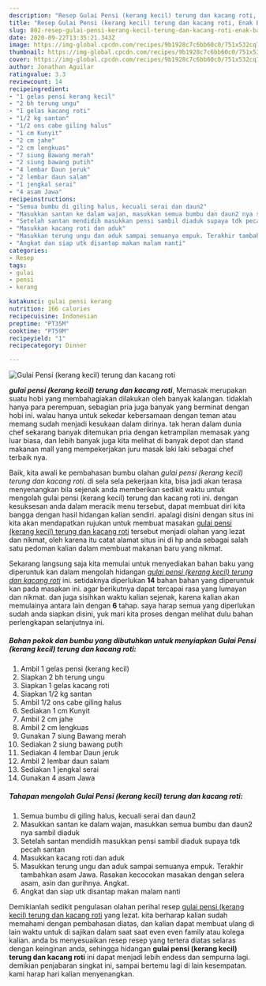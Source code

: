 ```yaml
---
description: "Resep Gulai Pensi (kerang kecil) terung dan kacang roti, Enak Banget"
title: "Resep Gulai Pensi (kerang kecil) terung dan kacang roti, Enak Banget"
slug: 802-resep-gulai-pensi-kerang-kecil-terung-dan-kacang-roti-enak-banget
date: 2020-09-22T13:35:21.343Z
image: https://img-global.cpcdn.com/recipes/9b1928c7c6bb60c0/751x532cq70/gulai-pensi-kerang-kecil-terung-dan-kacang-roti-foto-resep-utama.jpg
thumbnail: https://img-global.cpcdn.com/recipes/9b1928c7c6bb60c0/751x532cq70/gulai-pensi-kerang-kecil-terung-dan-kacang-roti-foto-resep-utama.jpg
cover: https://img-global.cpcdn.com/recipes/9b1928c7c6bb60c0/751x532cq70/gulai-pensi-kerang-kecil-terung-dan-kacang-roti-foto-resep-utama.jpg
author: Jonathan Aguilar
ratingvalue: 3.3
reviewcount: 14
recipeingredient:
- "1 gelas pensi kerang kecil"
- "2 bh terung ungu"
- "1 gelas kacang roti"
- "1/2 kg santan"
- "1/2 ons cabe giling halus"
- "1 cm Kunyit"
- "2 cm jahe"
- "2 cm lengkuas"
- "7 siung Bawang merah"
- "2 siung bawang putih"
- "4 lembar Daun jeruk"
- "2 lembar daun salam"
- "1 jengkal serai"
- "4 asam Jawa"
recipeinstructions:
- "Semua bumbu di giling halus, kecuali serai dan daun2"
- "Masukkan santan ke dalam wajan, masukkan semua bumbu dan daun2 nya sambil diaduk"
- "Setelah santan mendidih masukkan pensi sambil diaduk supaya tdk pecah santan"
- "Masukkan kacang roti dan aduk"
- "Masukkan terung ungu dan aduk sampai semuanya empuk. Terakhir tambahkan asam Jawa. Rasakan kecocokan masakan dengan selera asam, asin dan gurihnya. Angkat."
- "Angkat dan siap utk disantap makan malam nanti"
categories:
- Resep
tags:
- gulai
- pensi
- kerang

katakunci: gulai pensi kerang 
nutrition: 166 calories
recipecuisine: Indonesian
preptime: "PT35M"
cooktime: "PT59M"
recipeyield: "1"
recipecategory: Dinner

---
```



![Gulai Pensi (kerang kecil) terung dan kacang roti](https://img-global.cpcdn.com/recipes/9b1928c7c6bb60c0/751x532cq70/gulai-pensi-kerang-kecil-terung-dan-kacang-roti-foto-resep-utama.jpg)

<b><i>gulai pensi (kerang kecil) terung dan kacang roti</i></b>, Memasak merupakan suatu hobi yang membahagiakan dilakukan oleh banyak kalangan. tidaklah hanya para perempuan, sebagian pria juga banyak yang berminat dengan hobi ini. walau hanya untuk sekedar kebersamaan dengan teman atau memang sudah menjadi kesukaan dalam dirinya. tak heran dalam dunia chef sekarang banyak ditemukan pria dengan ketrampilan memasak yang luar biasa, dan lebih banyak juga kita melihat di banyak depot dan stand makanan mall yang mempekerjakan juru masak laki laki sebagai chef terbaik nya.



Baik, kita awali ke pembahasan bumbu olahan <i>gulai pensi (kerang kecil) terung dan kacang roti</i>. di sela sela pekerjaan kita, bisa jadi akan terasa menyenangkan bila sejenak anda memberikan sedikit waktu untuk mengolah gulai pensi (kerang kecil) terung dan kacang roti ini. dengan kesuksesan anda dalam meracik menu tersebut, dapat membuat diri kita bangga dengan hasil hidangan kalian sendiri. apalagi disini dengan situs ini kita akan mendapatkan rujukan untuk membuat masakan <u>gulai pensi (kerang kecil) terung dan kacang roti</u> tersebut menjadi olahan yang lezat dan nikmat, oleh karena itu catat alamat situs ini di hp anda sebagai salah satu pedoman kalian dalam membuat makanan baru yang nikmat.


Sekarang langsung saja kita memulai untuk menyediakan bahan baku yang diperuntuk kan dalam mengolah hidangan <u><i>gulai pensi (kerang kecil) terung dan kacang roti</i></u> ini. setidaknya diperlukan <b>14</b> bahan bahan yang diperuntuk kan pada masakan ini. agar berikutnya dapat tercapai rasa yang lumayan dan nikmat. dan juga sisihkan waktu kalian sejenak, karena kalian akan memulainya antara lain dengan <b>6</b> tahap. saya harap semua yang diperlukan sudah anda siapkan disini, yuk mari kita proses dengan melihat dulu bahan perlengkapan selanjutnya ini.

<!--inarticleads1-->

##### Bahan pokok dan bumbu yang dibutuhkan untuk menyiapkan Gulai Pensi (kerang kecil) terung dan kacang roti:

1. Ambil 1 gelas pensi (kerang kecil)
1. Siapkan 2 bh terung ungu
1. Siapkan 1 gelas kacang roti
1. Siapkan 1/2 kg santan
1. Ambil 1/2 ons cabe giling halus
1. Sediakan 1 cm Kunyit
1. Ambil 2 cm jahe
1. Ambil 2 cm lengkuas
1. Gunakan 7 siung Bawang merah
1. Sediakan 2 siung bawang putih
1. Sediakan 4 lembar Daun jeruk
1. Ambil 2 lembar daun salam
1. Sediakan 1 jengkal serai
1. Gunakan 4 asam Jawa




<!--inarticleads2-->

##### Tahapan mengolah Gulai Pensi (kerang kecil) terung dan kacang roti:

1. Semua bumbu di giling halus, kecuali serai dan daun2
1. Masukkan santan ke dalam wajan, masukkan semua bumbu dan daun2 nya sambil diaduk
1. Setelah santan mendidih masukkan pensi sambil diaduk supaya tdk pecah santan
1. Masukkan kacang roti dan aduk
1. Masukkan terung ungu dan aduk sampai semuanya empuk. Terakhir tambahkan asam Jawa. Rasakan kecocokan masakan dengan selera asam, asin dan gurihnya. Angkat.
1. Angkat dan siap utk disantap makan malam nanti




Demikianlah sedikit pengulasan olahan perihal resep <u>gulai pensi (kerang kecil) terung dan kacang roti</u> yang lezat. kita berharap kalian sudah memahami dengan pembahasan diatas, dan kalian dapat membuat ulang di lain waktu untuk di sajikan dalam saat saat even even family atau kolega kalian. anda bs menyesuaikan resep resep yang tertera diatas selaras dengan keinginan anda, sehingga hidangan <b>gulai pensi (kerang kecil) terung dan kacang roti</b> ini dapat menjadi lebih endess dan sempurna lagi. demikian penjabaran singkat ini, sampai bertemu lagi di lain kesempatan. kami harap hari kalian menyenangkan.
